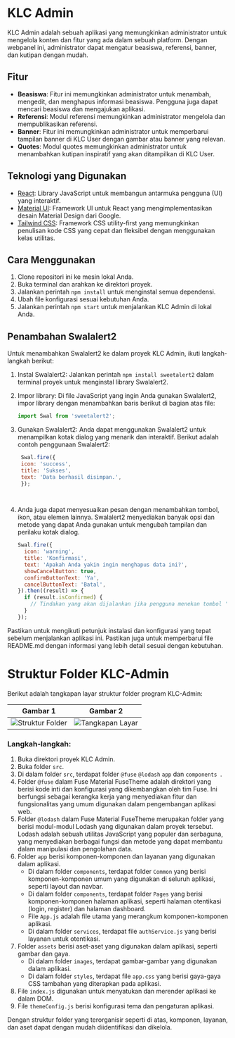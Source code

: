 # KLC Admin
KLC Admin adalah sebuah aplikasi yang memungkinkan administrator untuk mengelola konten dan fitur yang ada dalam sebuah platform. Dengan webpanel ini, administrator dapat mengatur beasiswa, referensi, banner, dan kutipan dengan mudah.

## Fitur

- **Beasiswa**: Fitur ini memungkinkan administrator untuk menambah, mengedit, dan menghapus informasi beasiswa. Pengguna juga dapat mencari beasiswa dan mengajukan aplikasi.
- **Referensi**: Modul referensi memungkinkan administrator mengelola dan mempublikasikan referensi.
- **Banner**: Fitur ini memungkinkan administrator untuk memperbarui tampilan banner di KLC User dengan gambar atau banner yang relevan.
- **Quotes**: Modul quotes memungkinkan administrator untuk menambahkan kutipan inspiratif yang akan ditampilkan di KLC User.

## Teknologi yang Digunakan

- [React](https://reactjs.org/): Library JavaScript untuk membangun antarmuka pengguna (UI) yang interaktif.
- [Material UI](https://mui.com/): Framework UI untuk React yang mengimplementasikan desain Material Design dari Google.
- [Tailwind CSS](https://tailwindcss.com/): Framework CSS utility-first yang memungkinkan penulisan kode CSS yang cepat dan fleksibel dengan menggunakan kelas utilitas.

## Cara Menggunakan

1. Clone repositori ini ke mesin lokal Anda.
2. Buka terminal dan arahkan ke direktori proyek.
3. Jalankan perintah `npm install` untuk menginstal semua dependensi.
4. Ubah file konfigurasi sesuai kebutuhan Anda.
5. Jalankan perintah `npm start` untuk menjalankan KLC Admin di lokal Anda.

## Penambahan Swalalert2

Untuk menambahkan Swalalert2 ke dalam proyek KLC Admin, ikuti langkah-langkah berikut:

1. Instal Swalalert2: Jalankan perintah `npm install sweetalert2` dalam terminal proyek untuk menginstal library Swalalert2.
2. Impor library: Di file JavaScript yang ingin Anda gunakan Swalalert2, impor library dengan menambahkan baris berikut di bagian atas file:

   ```javascript
   import Swal from 'sweetalert2';
   
3. Gunakan Swalalert2: Anda dapat menggunakan Swalalert2 untuk menampilkan kotak dialog yang menarik dan interaktif. Berikut adalah contoh penggunaan Swalalert2:

   ```javascript
    Swal.fire({
    icon: 'success',
    title: 'Sukses',
    text: 'Data berhasil disimpan.',
    });

    
4.   Anda juga dapat menyesuaikan pesan dengan menambahkan tombol, ikon, atau elemen lainnya. Swalalert2 menyediakan banyak opsi dan metode yang dapat Anda       gunakan untuk mengubah tampilan dan perilaku kotak dialog.

     ```javascript
     Swal.fire({
       icon: 'warning',
       title: 'Konfirmasi',
       text: 'Apakah Anda yakin ingin menghapus data ini?',
       showCancelButton: true,
       confirmButtonText: 'Ya',
       cancelButtonText: 'Batal',
     }).then((result) => {
       if (result.isConfirmed) {
         // Tindakan yang akan dijalankan jika pengguna menekan tombol 'Ya'
       }
     });

Pastikan untuk mengikuti petunjuk instalasi dan konfigurasi yang tepat sebelum menjalankan aplikasi ini. Pastikan juga untuk memperbarui file README.md dengan informasi yang lebih detail sesuai dengan kebutuhan.

# Struktur Folder KLC-Admin

Berikut adalah tangkapan layar struktur folder program KLC-Admin:

| Gambar 1                      | Gambar 2                      |
|------------------------------|------------------------------|
| ![Struktur Folder](struktur.png) | ![Tangkapan Layar](struktur2.png) |



### Langkah-langkah:

1. Buka direktori proyek KLC Admin.
2. Buka folder `src`.
3. Di dalam folder `src`, terdapat folder `@fuse` `@lodash` `app` dan `components `.
4. Folder `@fuse` dalam Fuse Material FuseTheme adalah direktori yang berisi kode inti dan konfigurasi yang dikembangkan oleh tim Fuse. Ini berfungsi sebagai kerangka kerja yang menyediakan fitur dan fungsionalitas yang umum digunakan dalam pengembangan aplikasi web.
5. Folder `@lodash` dalam Fuse Material FuseTheme merupakan folder yang berisi modul-modul Lodash yang digunakan dalam proyek tersebut. Lodash adalah sebuah utilitas JavaScript yang populer dan serbaguna, yang menyediakan berbagai fungsi dan metode yang dapat membantu dalam manipulasi dan pengolahan data.
6. Folder `app` berisi komponen-komponen dan layanan yang digunakan dalam aplikasi.
   - Di dalam folder `components`, terdapat folder `Common` yang berisi komponen-komponen umum yang digunakan di seluruh aplikasi, seperti layout dan navbar.
   - Di dalam folder `components`, terdapat folder `Pages` yang berisi komponen-komponen halaman aplikasi, seperti halaman otentikasi (login, register) dan halaman dashboard.
   - File `App.js` adalah file utama yang merangkum komponen-komponen aplikasi.
   - Di dalam folder `services`, terdapat file `authService.js` yang berisi layanan untuk otentikasi.
7. Folder `assets` berisi aset-aset yang digunakan dalam aplikasi, seperti gambar dan gaya.
   - Di dalam folder `images`, terdapat gambar-gambar yang digunakan dalam aplikasi.
   - Di dalam folder `styles`, terdapat file `app.css` yang berisi gaya-gaya CSS tambahan yang diterapkan pada aplikasi.
8. File `index.js` digunakan untuk menyatukan dan merender aplikasi ke dalam DOM.
9. File `themeConfig.js` berisi konfigurasi tema dan pengaturan aplikasi.

Dengan struktur folder yang terorganisir seperti di atas, komponen, layanan, dan aset dapat dengan mudah diidentifikasi dan dikelola.



